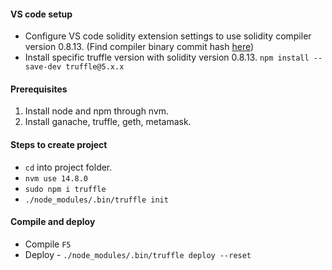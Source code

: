 
#### VS code setup
* Configure VS code solidity extension settings to use solidity compiler version 0.8.13. (Find compiler binary commit hash [here](https://github.com/ethereum/solc-bin/tree/gh-pages/bin))
* Install specific truffle version with solidity version 0.8.13.
`npm install --save-dev truffle@5.x.x`

#### Prerequisites
1. Install node and npm through nvm.
2. Install ganache, truffle, geth, metamask.

#### Steps to create project
* `cd` into project folder.
* `nvm use 14.8.0`
* `sudo npm i truffle`
* `./node_modules/.bin/truffle init`

#### Compile and deploy
* Compile `F5`
* Deploy - `./node_modules/.bin/truffle deploy --reset`

